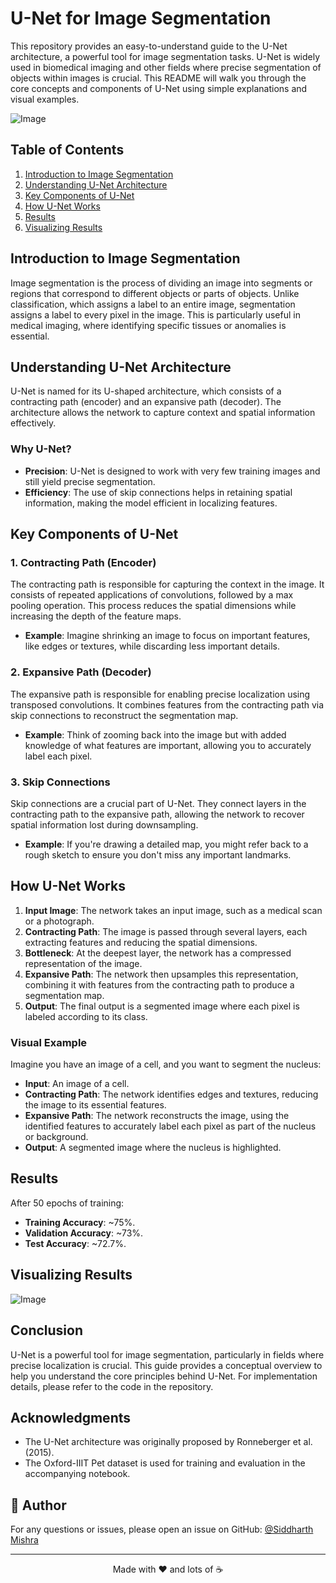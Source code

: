 # U-Net for Image Segmentation

This repository provides an easy-to-understand guide to the U-Net architecture, a powerful tool for image segmentation tasks. U-Net is widely used in biomedical imaging and other fields where precise segmentation of objects within images is crucial. This README will walk you through the core concepts and components of U-Net using simple explanations and visual examples.

![Image](https://github.com/user-attachments/assets/6b7a0486-2977-46d0-8787-eb899cf2b4d3)

## Table of Contents

1. [Introduction to Image Segmentation](#introduction)
2. [Understanding U-Net Architecture](#understanding-u-net-architecture)
3. [Key Components of U-Net](#key-components-of-u-net)
4. [How U-Net Works](#how-u-net-works)
5. [Results](#results)
6. [Visualizing Results](#visualizing-results)

## Introduction to Image Segmentation <a name="introduction"></a>

Image segmentation is the process of dividing an image into segments or regions that correspond to different objects or parts of objects. Unlike classification, which assigns a label to an entire image, segmentation assigns a label to every pixel in the image. This is particularly useful in medical imaging, where identifying specific tissues or anomalies is essential.

## Understanding U-Net Architecture

U-Net is named for its U-shaped architecture, which consists of a contracting path (encoder) and an expansive path (decoder). The architecture allows the network to capture context and spatial information effectively.

### Why U-Net?

- **Precision**: U-Net is designed to work with very few training images and still yield precise segmentation.
- **Efficiency**: The use of skip connections helps in retaining spatial information, making the model efficient in localizing features.

## Key Components of U-Net

### 1. Contracting Path (Encoder)

The contracting path is responsible for capturing the context in the image. It consists of repeated applications of convolutions, followed by a max pooling operation. This process reduces the spatial dimensions while increasing the depth of the feature maps.

- **Example**: Imagine shrinking an image to focus on important features, like edges or textures, while discarding less important details.

### 2. Expansive Path (Decoder)

The expansive path is responsible for enabling precise localization using transposed convolutions. It combines features from the contracting path via skip connections to reconstruct the segmentation map.

- **Example**: Think of zooming back into the image but with added knowledge of what features are important, allowing you to accurately label each pixel.

### 3. Skip Connections

Skip connections are a crucial part of U-Net. They connect layers in the contracting path to the expansive path, allowing the network to recover spatial information lost during downsampling.

- **Example**: If you're drawing a detailed map, you might refer back to a rough sketch to ensure you don't miss any important landmarks.

## How U-Net Works

1. **Input Image**: The network takes an input image, such as a medical scan or a photograph.
2. **Contracting Path**: The image is passed through several layers, each extracting features and reducing the spatial dimensions.
3. **Bottleneck**: At the deepest layer, the network has a compressed representation of the image.
4. **Expansive Path**: The network then upsamples this representation, combining it with features from the contracting path to produce a segmentation map.
5. **Output**: The final output is a segmented image where each pixel is labeled according to its class.

### Visual Example

Imagine you have an image of a cell, and you want to segment the nucleus:

- **Input**: An image of a cell.
- **Contracting Path**: The network identifies edges and textures, reducing the image to its essential features.
- **Expansive Path**: The network reconstructs the image, using the identified features to accurately label each pixel as part of the nucleus or background.
- **Output**: A segmented image where the nucleus is highlighted.

## Results

After 50 epochs of training:
- **Training Accuracy**: ~75%.
- **Validation Accuracy**: ~73%.
- **Test Accuracy**: ~72.7%.

## Visualizing Results

![Image](https://github.com/user-attachments/assets/b3ebb385-07eb-4472-887d-0d9186c17d83)

## Conclusion

U-Net is a powerful tool for image segmentation, particularly in fields where precise localization is crucial. This guide provides a conceptual overview to help you understand the core principles behind U-Net. For implementation details, please refer to the code in the repository.


## Acknowledgments

- The U-Net architecture was originally proposed by Ronneberger et al. (2015).
- The Oxford-IIIT Pet dataset is used for training and evaluation in the accompanying notebook.

## 👤 Author

For any questions or issues, please open an issue on GitHub: [@Siddharth Mishra](https://github.com/Sid3503)

---

<p align="center">
  Made with ❤️ and lots of ☕
</p>
